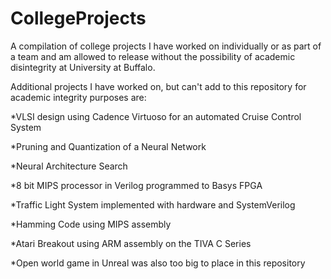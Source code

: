 # CollegeProjects
A compilation of college projects I have worked on individually or as part of a team and am allowed to release without the possibility of academic disintegrity at University at Buffalo.

Additional projects I have worked on, but can't add to this repository for academic integrity purposes are:

*VLSI design using Cadence Virtuoso for an automated Cruise Control System

*Pruning and Quantization of a Neural Network

*Neural Architecture Search

*8 bit MIPS processor in Verilog programmed to Basys FPGA

*Traffic Light System implemented with hardware and SystemVerilog

*Hamming Code using MIPS assembly

*Atari Breakout using ARM assembly on the TIVA C Series

*Open world game in Unreal was also too big to place in this repository
